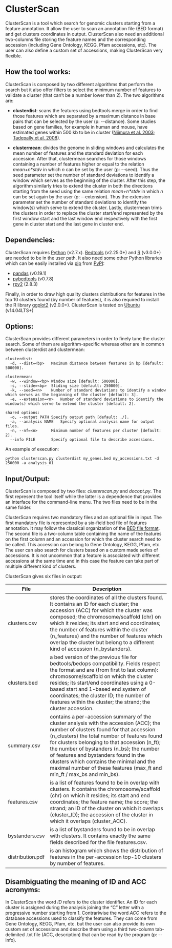 # ClusterScan
ClusterScan is a tool which search for genomic clusters starting from a feature annotation. It allow the user to scan an annotation file (BED format) and get clusters coordinates in output. ClusterScan also need an additional two-columns file storing the feature names and the corresponding accession (including Gene Ontology, KEGG, Pfam accessions, etc). The user can also define a custom set of accessions, making ClusterScan very flexible.

## How the tool works:
ClusterScan is composed by two different algorithms that perform the search but it also offer filters to select the minimum number of features to validate a cluster (that can’t be a number lower than 2). The two algorithms are:

- **clusterdist**: scans the features using bedtools merge in order to find those features which are separated by a maximum distance in base pairs that can be selected by the user (p: --distance). Some studies based on gene families, for example in human and mouse, have estimated genes within 500 kb to be in cluster ([Niimura et al. 2003](https://www.ncbi.nlm.nih.gov/pubmed/14507991); [Tadepally et al. 2008](https://www.ncbi.nlm.nih.gov/pubmed/18559114)).

- **clustermean**: divides the genome in sliding windows and calculates the mean number of features and the standard deviation for each accession. After that, clustermean searches for those windows containing a number of features higher or equal to the relation _mean+n*stdv_ in which *n* can be set by the user (p: --seed). Thus the seed parameter set the number of standard deviations to identify a window which serves as the beginning of the cluster. After this step, the algorithm similarly tries to extend the cluster in both the directions starting from the seed using the same relation _mean+n*stdv_ in which *n* can be set again by the user (p: --extension). Thus the extension parameter set the number of standard deviations to identify the window(s) which serve to extend the cluster. Lastly, clustermean trims the clusters in order to replace the cluster start/end represented by the first window start and the last window end respectively with the first gene in cluster start and the last gene in cluster end.

## Dependencies:
ClusterScan requires [Python](https://www.python.org/downloads/release/python-2714/) (v2.7.x). [Bedtools](https://github.com/arq5x/bedtools2) (v2.25.0+) and [R](https://www.r-project.org/) (v3.0.0+) are needed to be in the user path. It also need some other Python libraries which can be easily installed via [pip](https://pip.pypa.io/en/stable/installing/) from [PyPI](https://pypi.python.org/pypi):

- [pandas](https://pandas.pydata.org/) (v0.19.1)
- [pybedtools](https://daler.github.io/pybedtools/) (v0.7.8)
- [rpy2](https://rpy2.readthedocs.io/en/version_2.8.x/) (2.8.3)

Finally, in order to draw high quality clusters distributions for features in the top 10 clusters found (by number of features), it is also required to install the R library [ggplot2](http://ggplot2.org/) (v2.0.0+). ClusterScan is tested on [Ubuntu](https://www.ubuntu.com/) (v14.04LTS+)

## Options:
ClusterScan provides different parameters in order to finely tune the cluster search. Some of them are algorithm-specific whereas other are in common between clusterdist and clustermean:

```
clusterdist:
  -d, --dist=<bp>	Maximum distance between features in bp [default: 500000].

clustermean:
  -w, --window=<bp>	Window size [default: 500000].
  -s, --slide=<bp>	Sliding size [default: 250000].
  -k, --seed=<n>	Number of standard deviations to identify a window which serves as the beginning of the cluster [default: 3].
  -e, --extension=<n>	Number of standard deviations to identify the window(s) which serve to extend the cluster [default: 2].

shared options:
  -o, --output PATH	Specify output path [default: ./].
  -a, --analysis NAME	Specify optional analysis name for output files.
  -n, --nf=<n>		Minimum number of features per cluster [default: 2].
  --info FILE		Specify optional file to describe accessions.
```

An example of execution:
```
python clusterscan.py clusterdist my_genes.bed my_accessions.txt -d 250000 -a analysis_01
```

## Input/Output:
ClusterScan is composed by two files: _clusterscan.py_ and _docopt.py_. The first represent the tool itself while the latter is a  dependence that provides an interface for the command-line menu. The two files need to be in the same folder.

ClusterScan requires two mandatory files and an optional file in input. The first mandatory file is represented by a six-field bed file of features annotation. It may follow the classical organization of the [BED file format](https://genome.ucsc.edu/FAQ/FAQformat.html#format1). The second file is a two-column table containing the name of the features on the first column and an accession for which the cluster search need to be called. This accession can belong to Gene Ontology, KEGG, Pfam, etc. The user can also search for clusters based on a custom made series of accessions. It is not uncommon that a feature is associated with different accessions at the same time and in this case the feature can take part of multiple different kind of clusters. 

ClusterScan gives six files in output:

|File|Description|
|---|---|
|	clusters.csv | stores the coordinates of all the clusters found. It contains an ID for each cluster; the accession (ACC) for which the cluster was composed; the chromosome/scaffold (chr) on which it resides; its start and end coordinates; the number of features within the cluster (n_features) and the number of features which overlap the cluster but belong to a different kind of accession (n_bystanders). |
|		clusters.bed | a bed version of the previous file for bedtools/bedops compatibility. Fields respect the format and  are (from first to last column): chromosome/scaffold on which the cluster resides; its start/end coordinates using a 0-based start and 1-based end system of coordinates; the cluster ID; the number of features within the cluster; the strand; the cluster accession. |
|		summary.csv | contains a per-accession summary of the cluster analysis with the accession (ACC); the number of clusters found for that accession (n_clusters) the total number of features found for clusters belonging to that accession (n_ft); the number of bystanders (n_bs); the number of features and bystanders found in the clusters which contains the minimal and the maximal number of these features (max_ft and min_ft / max_bs and min_bs). |
|		features.csv | is a list of features found to be in overlap with clusters. It contains the chromosome/scaffold (chr) on which it resides; its start and end coordinates; the feature name; the score; the strand; an ID of the cluster on which it overlaps (cluster_ID); the accession of the cluster in which it overlaps (cluster_ACC). |
|		bystanders.csv | is a list of bystanders found to be in overlap with clusters. It contains exactly the same fields described for the file features.csv. |
|		distribution.pdf | is an histogram which shows the distribution of features in the per-accession top-10 clusters by number of features. |

## Disambiguating the meaning of ID and ACC acronyms:
In ClusterScan the word _ID_ refers to the cluster identifier. An ID for each cluster is assigned during the analysis joining the “C” letter with a progressive number starting from 1. Contrariwise the word _ACC_ refers to the database accessions used to classify the features. They can come from Gene Ontology, KEGG, Pfam, etc. but the user can also provide its own custom set of accessions and describe them using a third two-column tab-delimited .txt file (ACC, description) that can be read by the program (p: --info).
